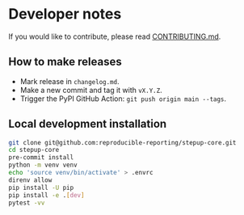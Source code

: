 # Developer notes

If you would like to contribute, please read [CONTRIBUTING.md](https://github.com/reproducible-reporting/.github/blob/main/CONTRIBUTING.md).

## How to make releases

- Mark release in `changelog.md`.
- Make a new commit and tag it with `vX.Y.Z`.
- Trigger the PyPI GitHub Action: `git push origin main --tags`.


## Local development installation

```bash
git clone git@github.com:reproducible-reporting/stepup-core.git
cd stepup-core
pre-commit install
python -m venv venv
echo 'source venv/bin/activate' > .envrc
direnv allow
pip install -U pip
pip install -e .[dev]
pytest -vv
```
